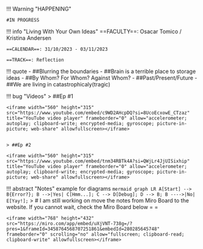 !!! Warning "HAPPENING"  
    
    #IN PROGRESS


!!! info "Living With Your Own Ideas"
    ==FACULTY==: Osacar Tomico / Kristina Andersen
    
    ==CALENDAR==: 31/10/2023 - 03/11/2023

    ==TRACK==: Reflection

!!! quote
    - ##Blurring the boundaries
    - ##Brain is a terrible place to storage ideas
    - ##By Whom? For Whom? Against Whom?
    - ##Past/Present/Future
    - ##We are living in catastrophicaly(tragic)

   


!!! bug "Videos"
    > ##Ep #1

    <iframe width="560" height="315" src="https://www.youtube.com/embed/c9WD2AHcpDQ?si=8UcoEcxowE_CTzaz" title="YouTube video player" frameborder="0" allow="accelerometer; autoplay; clipboard-write; encrypted-media; gyroscope; picture-in-picture; web-share" allowfullscreen></iframe>


    > ##Ep #2
    
    <iframe width="560" height="315" src="https://www.youtube.com/embed/tnm34RBTk4A?si=QWjLr4JjUISixhip" title="YouTube video player" frameborder="0" allow="accelerometer; autoplay; clipboard-write; encrypted-media; gyroscope; picture-in-picture; web-share" allowfullscreen></iframe>





!!! abstract "Notes"
    example for diagrams
    ``` mermaid
    graph LR
    A[Start] --> B{Error?};
    B -->|Yes| C[Hmm...];
    C --> D[Debug];
    D --> B;
    B ---->|No| E[Yay!];
    ```
     > # I am still working on move the notes from Miro Board to the website. If you cannot wait, check the Miro Board below = = 


    <iframe width="768" height="432" src="https://miro.com/app/embed/uXjVNT-738g=/?pres=1&frameId=3458764568707251861&embedId=280285645748" frameborder="0" scrolling="no" allow="fullscreen; clipboard-read; clipboard-write" allowfullscreen></iframe>

